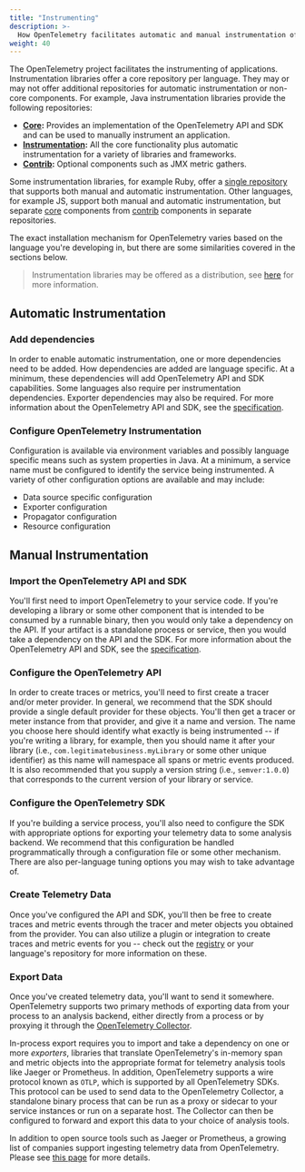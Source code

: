 ```yaml
---
title: "Instrumenting"
description: >-
  How OpenTelemetry facilitates automatic and manual instrumentation of applications
weight: 40
---
```


The OpenTelemetry project facilitates the instrumenting of applications.
Instrumentation libraries offer a core repository per language. They may or may
not offer additional repositories for automatic instrumentation or non-core
components. For example, Java instrumentation libraries provide the following
repositories:

- **[Core](https://github.com/open-telemetry/opentelemetry-java):** Provides an
  implementation of the OpenTelemetry API and SDK and can be used to manually
  instrument an application.
- **[Instrumentation](https://github.com/open-telemetry/opentelemetry-java-instrumentation):**
  All the core functionality plus automatic instrumentation for a variety of
  libraries and frameworks.
- **[Contrib](https://github.com/open-telemetry/opentelemetry-java-contrib):**
  Optional components such as JMX metric gathers.

Some instrumentation libraries, for example Ruby, offer a
[single repository](https://github.com/open-telemetry/opentelemetry-ruby) that
supports both manual and automatic instrumentation. Other languages, for example
JS, support both manual and automatic instrumentation, but separate
[core](https://github.com/open-telemetry/opentelemetry-js) components from
[contrib](https://github.com/open-telemetry/opentelemetry-js-contrib) components
in separate repositories.

The exact installation mechanism for OpenTelemetry varies based on the language
you're developing in, but there are some similarities covered in the sections
below.

> Instrumentation libraries may be offered as a distribution, see
> [here](../distributions) for more information.

## Automatic Instrumentation

### Add dependencies

In order to enable automatic instrumentation, one or more dependencies need to
be added. How dependencies are added are language specific. At a minimum, these
dependencies will add OpenTelemetry API and SDK capabilities. Some languages
also require per instrumentation dependencies. Exporter dependencies may also be
required. For more information about the OpenTelemetry API and SDK, see the
[specification](/docs/reference/specification/).

### Configure OpenTelemetry Instrumentation

Configuration is available via environment variables and possibly language
specific means such as system properties in Java. At a minimum, a service name
must be configured to identify the service being instrumented. A variety of
other configuration options are available and may include:

- Data source specific configuration
- Exporter configuration
- Propagator configuration
- Resource configuration

## Manual Instrumentation

### Import the OpenTelemetry API and SDK

You'll first need to import OpenTelemetry to your service code. If you're
developing a library or some other component that is intended to be consumed by
a runnable binary, then you would only take a dependency on the API. If your
artifact is a standalone process or service, then you would take a dependency on
the API and the SDK. For more information about the OpenTelemetry API and SDK,
see the [specification](/docs/reference/specification/).

### Configure the OpenTelemetry API

In order to create traces or metrics, you'll need to first create a tracer
and/or meter provider. In general, we recommend that the SDK should provide a
single default provider for these objects. You'll then get a tracer or meter
instance from that provider, and give it a name and version. The name you choose
here should identify what exactly is being instrumented -- if you're writing a
library, for example, then you should name it after your library (i.e.,
`com.legitimatebusiness.myLibrary` or some other unique identifier) as this name
will namespace all spans or metric events produced. It is also recommended that
you supply a version string (i.e., `semver:1.0.0`) that corresponds to the
current version of your library or service.

### Configure the OpenTelemetry SDK

If you're building a service process, you'll also need to configure the SDK with
appropriate options for exporting your telemetry data to some analysis backend.
We recommend that this configuration be handled programmatically through a
configuration file or some other mechanism. There are also per-language tuning
options you may wish to take advantage of.

### Create Telemetry Data

Once you've configured the API and SDK, you'll then be free to create traces and
metric events through the tracer and meter objects you obtained from the
provider. You can also utilize a plugin or integration to create traces and
metric events for you -- check out the [registry](/registry) or your language's
repository for more information on these.

### Export Data

Once you've created telemetry data, you'll want to send it somewhere.
OpenTelemetry supports two primary methods of exporting data from your process
to an analysis backend, either directly from a process or by proxying it through
the [OpenTelemetry Collector](/docs/collector).

In-process export requires you to import and take a dependency on one or more
_exporters_, libraries that translate OpenTelemetry's in-memory span and metric
objects into the appropriate format for telemetry analysis tools like Jaeger or
Prometheus. In addition, OpenTelemetry supports a wire protocol known as `OTLP`,
which is supported by all OpenTelemetry SDKs. This protocol can be used to send
data to the OpenTelemetry Collector, a standalone binary process that can be run
as a proxy or sidecar to your service instances or run on a separate host. The
Collector can then be configured to forward and export this data to your choice
of analysis tools.

In addition to open source tools such as Jaeger or Prometheus, a growing list of
companies support ingesting telemetry data from OpenTelemetry. Please see
[this page](/vendors) for more details.
